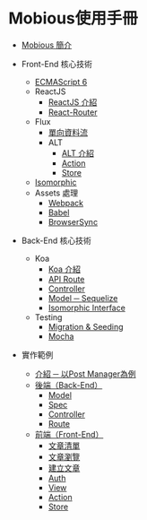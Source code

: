 # Mobious使用手冊

* [Mobious 簡介](README.md)
* Front-End 核心技術
  * [ECMAScript 6](Front-End/ECMAScript6.md)
  * ReactJS
    * [ReactJS 介紹](Front-End/ReactJS/Intro.md)
    * [React-Router](Front-End/ReactJS/React-Router.md)
  * Flux
    * [單向資料流](Front-End/Flux/Data-flow.md)
    * ALT
      * [ALT 介紹](Front-End/Flux/ALT/Intro.md)
      * [Action](Front-End/Flux/ALT/Action.md)
      * [Store](Front-End/Flux/ALT/Store.md)
  * [Isomorphic](Front-End/Isomorphic.md)
  * Assets 處理
    * [Webpack](Front-End/Assets/Webpack.md)
    * [Babel](Front-End/Assets/Babel.md)
    * [BrowserSync](Front-End/Assets/BrowserSync.md)
* Back-End 核心技術
  * Koa
    * [Koa 介紹](Back-End/Koa/Intro.md)
    * [API Route](Back-End/Koa/API-Route.md)
    * [Controller](Back-End/Koa/Controller.md)
    * [Model ─ Sequelize](Back-End/Koa/Model.md)
    * [Isomorphic Interface](Back-End/Koa/Isomorphic-Interface.md)
  * Testing
    * [Migration & Seeding](Back-End/Testing/Migration&Testing.md)
    * [Mocha](Back-End/Testing/Mocha.md)

* 實作範例
  * [介紹 ─ 以Post Manager為例](Example/Intro.md)
  * [後端（Back-End）](Example/Back-End.md)
    * [Model](Example/Back-End/Model.md)
    * [Spec](Example/Back-End/Spec.md)
    * [Controller](Example/Back-End/Controller.md)
    * [Route](Example/Back-End/Route.md)
  * [前端（Front-End）](Example/Front-End.md)
    * [文章清單](Example/Front-End/PostList.md)
    * [文章瀏覽](Example/Front-End/PostSingle.md)
    * [建立文章](Example/Front-End/PostCreate.md)
    * [Auth](Example/Front-End/Auth.md)
    * [View](Example/Front-End/View.md)
    * [Action](Example/Front-End/Action.md)
    * [Store](Example/Front-End/Store.md)
